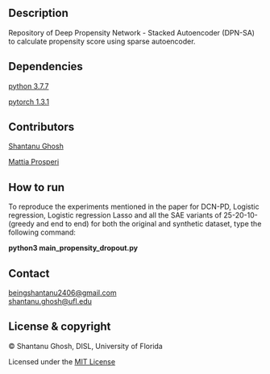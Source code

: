 ## Description
Repository of Deep Propensity Network - Stacked Autoencoder (DPN-SA) to calculate propensity score using sparse autoencoder.

## Dependencies
[python 3.7.7](https://www.python.org/downloads/release/python-374/)

[pytorch 1.3.1](https://pytorch.org/get-started/previous-versions/)

## Contributors
[Shantanu Ghosh](https://www.linkedin.com/in/shantanu-ghosh-b369783a/)

[Mattia Prosperi](https://epidemiology.phhp.ufl.edu/research/disl/)

## How to run
To reproduce the experiments mentioned in the paper for DCN-PD, Logistic regression, Logistic regression Lasso 
and all the SAE variants of 25-20-10- (greedy and end to end) for both the
original and synthetic dataset, type the following
command: 

<b>python3 main_propensity_dropout.py</b>

## Contact
beingshantanu2406@gmail.com <br/>
shantanu.ghosh@ufl.edu

## License & copyright
© Shantanu Ghosh, DISL, University of Florida

Licensed under the [MIT License](LICENSE)
